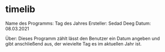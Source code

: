 # timelib
Name des Programms: Tag des Jahres
Ersteller: Sedad Deeg
Datum: 08.03.2021

Über:
Dieses Programm zählt lässt den Benutzer ein Datum angeben und gibt anschließend aus, der wievielte Tag es im aktuellen Jahr ist.
